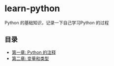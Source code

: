 # learn-python
Python 的基础知识，记录一下自己学习Python 的过程

## 目录
- [第一章: Python 的注释](./book/chapter1.md)
- [第二章: 变量和类型](./book/chapter2.md)
